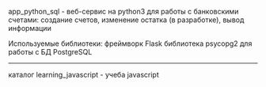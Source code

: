app_python_sql - веб-сервис на python3 для работы с банковскими счетами:
создание счетов, изменение остатка (в разработке), вывод информации

Используемые библиотеки:
фреймворк Flask
библиотека psycopg2 для работы с БД PostgreSQL

------------------------------------------------------------------
каталог learning_javascript - учеба javascript